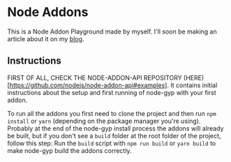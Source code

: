 # Node Addons

This is a Node Addon Playground made by myself. I'll soon be making an article about it on my [blog](https://blog.lucaslemos.tech).

## Instructions

FIRST OF ALL, CHECK THE NODE-ADDON-API REPOSITORY (HERE)[https://github.com/nodejs/node-addon-api#examples]. It contains initial instructions about the setup and first running of node-gyp with your first addon.

To run all the addons you first need to clone the project and then run `npm install` or `yarn` (depending on the package manager you're using). Probably at the end of the node-gyp install process the addons will already be built, but if you don't see a `build` folder at the root folder of the project, follow this step: Run the `build` script with `npm run build` or `yarn build` to make node-gyp build the addons correctly.